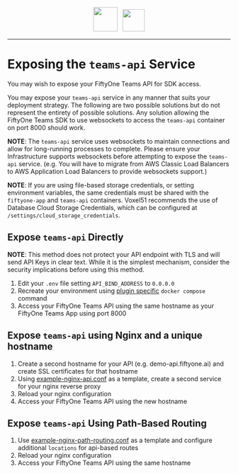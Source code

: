 <div align="center">
<p align="center">

<img src="https://user-images.githubusercontent.com/25985824/106288517-2422e000-6216-11eb-871d-26ad2e7b1e59.png" height="55px"> &nbsp;
<img src="https://user-images.githubusercontent.com/25985824/106288518-24bb7680-6216-11eb-8f10-60052c519586.png" height="50px">

</p>
</div>

---

# Exposing the `teams-api` Service

You may wish to expose your FiftyOne Teams API for SDK access.

You may expose your `teams-api` service in any manner that suits your deployment strategy.
The following are two possible solutions but do not represent the entirety of possible solutions.
Any solution allowing the FiftyOne Teams SDK to use websockets to access the `teams-api` container on port 8000 should work.

**NOTE**: The `teams-api` service uses websockets to maintain connections and allow for long-running processes to complete.
Please ensure your Infrastructure supports websockets before attempting to expose the `teams-api` service.
(e.g. You will have to migrate from AWS Classic Load Balancers to AWS Application Load Balancers to provide websockets support.)

**NOTE**: If you are using file-based storage credentials, or setting environment variables, the same credentials must be shared with the `fiftyone-app` and `teams-api` containers.
Voxel51 recommends the use of Database Cloud Storage Credentials, which can be configured at `/settings/cloud_storage_credentials`.

## Expose `teams-api` Directly

**NOTE**: This method does not protect your API endpoint with TLS and will send API Keys in clear text.
While it is the simplest mechanism, consider the security implications before using this method.

1. Edit your `.env` file setting `API_BIND_ADDRESS` to `0.0.0.0`
1. Recreate your environment using
   [plugin specific](./README.md#enabling-fiftyone-teams-plugins) `docker compose` command
1. Access your FiftyOne Teams API using the same hostname as your FiftyOne Teams App using port 8000

## Expose `teams-api` using Nginx and a unique hostname

1. Create a second hostname for your API (e.g. demo-api.fiftyone.ai) and create SSL certificates for that hostname
1. Using [example-nginx-api.conf](../example-nginx-api.conf) as a template, create a second service for your nginx reverse proxy
1. Reload your nginx configuration
1. Access your FiftyOne Teams API using the new hostname

## Expose `teams-api` Using Path-Based Routing

1. Use
   [example-nginx-path-routing.conf](../example-nginx-path-routing.conf)
   as a template and configure additional `locations` for api-based routes
1. Reload your nginx configuration
1. Access your FiftyOne Teams API using the same hostname
